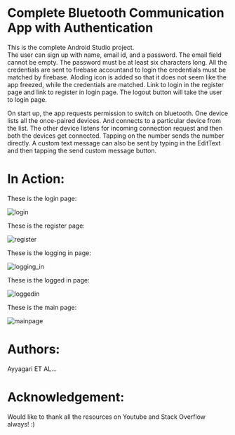 # Complete Bluetooth Communication App with Authentication

This is the complete Android Studio project.  
The user can sign up with name, email id, and a password. 
The email field cannot be empty. The password must be at least six characters long. 
All the credentials are sent to firebase accountand to login the credentials must be matched by firebase.
Aloding icon is added so that it does not seem like the app freezed, while the credentials are matched.
Link to login in the register page and link to register in login page.
The logout button will take the user to login page.
 
On start up, the app requests permission to switch on bluetooth.
One device lists all the once-paired devices. And connects to a particular device from the list. 
The other device listens for incoming connection request and then both the devices get connected.
Tapping on the number sends the number directly. A custom text message can also be sent by typing in the EditText and then tapping the send custom message button.


# In Action:

These is the login page:

![login](login.jpeg)

These is the register page:

![register](newacc.jpeg)

These is the logging in page:

![logging_in](logging_in.jpeg)

These is the logged in page:

![loggedin](logged_in.jpeg)

These is the main page:

![mainpage](mainpage.jpeg)


# Authors:
Ayyagari ET AL...

# Acknowledgement:
Would like to thank all the resources on Youtube and Stack Overflow always! :)
 
